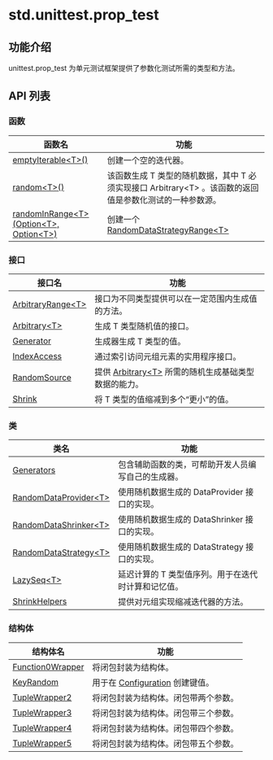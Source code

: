 # std.unittest.prop_test

## 功能介绍

unittest.prop_test 为单元测试框架提供了参数化测试所需的类型和方法。

## API 列表

### 函数

|              函数名          |           功能           |
| --------------------------- | ------------------------ |
| [emptyIterable\<T>()](./unittest_prop_test_package_api/unittest_prop_test_package_functions.md#func-emptyiterablet) | 创建一个空的迭代器。 |
| [random\<T>()](./unittest_prop_test_package_api/unittest_prop_test_package_functions.md#func-randomt-where-t--arbitraryt) | 该函数生成 T 类型的随机数据，其中 T 必须实现接口 Arbitrary\<T> 。该函数的返回值是参数化测试的一种参数源。 |
| [randomInRange\<T>(Option\<T>, Option\<T>)](./unittest_prop_test_package_api/unittest_prop_test_package_functions.md#func-randominrangetoptiont-optiont) | 创建一个 [RandomDataStrategyRange\<T>](./unittest_prop_test_package_api/unittest_prop_test_package_classes.md#class-randomdatastrategyranget) |

### 接口

|              接口名          |           功能           |
| --------------------------- | ------------------------ |
| [ArbitraryRange\<T>](./unittest_prop_test_package_api/unittest_prop_test_package_interfaces.md#interface-arbitraryranget) | 接口为不同类型提供可以在一定范围内生成值的方法。 |
| [Arbitrary\<T>](./unittest_prop_test_package_api/unittest_prop_test_package_interfaces.md#interface-arbitraryt) | 生成 T 类型随机值的接口。 |
| [Generator](./unittest_prop_test_package_api/unittest_prop_test_package_interfaces.md#interface-generatort) | 生成器生成 T 类型的值。 |
| [IndexAccess](./unittest_prop_test_package_api/unittest_prop_test_package_interfaces.md#interface-indexaccess) | 通过索引访问元组元素的实用程序接口。 |
| [RandomSource](./unittest_prop_test_package_api/unittest_prop_test_package_interfaces.md#interface-randomsource) | 提供 [Arbitrary\<T>](./unittest_prop_test_package_api/unittest_prop_test_package_interfaces.md#interface-arbitraryt) 所需的随机生成基础类型数据的能力。 |
| [Shrink](./unittest_prop_test_package_api/unittest_prop_test_package_interfaces.md#interface-shrinkt) | 将 T 类型的值缩减到多个“更小”的值。 |

### 类

|              类名          |           功能           |
| --------------------------- | ------------------------ |
| [Generators](./unittest_prop_test_package_api/unittest_prop_test_package_classes.md#class-generators) | 包含辅助函数的类，可帮助开发人员编写自己的生成器。 |
| [RandomDataProvider\<T>](./unittest_package_api/unittest_package_classes.md#class-randomdataprovidert) | 使用随机数据生成的 DataProvider 接口的实现。 |
| [RandomDataShrinker\<T>](./unittest_package_api/unittest_package_classes.md#class-randomdatashrinkert) | 使用随机数据生成的 DataShrinker 接口的实现。 |
| [RandomDataStrategy\<T>](./unittest_package_api/unittest_package_classes.md#class-randomdatastrategyt) | 使用随机数据生成的 DataStrategy 接口的实现。 |
| [LazySeq\<T>](./unittest_prop_test_package_api/unittest_prop_test_package_classes.md#class-lazyseqt) | 延迟计算的 T 类型值序列。用于在迭代时计算和记忆值。 |
| [ShrinkHelpers](./unittest_prop_test_package_api/unittest_prop_test_package_classes.md#class-shrinkhelpers) | 提供对元组实现缩减迭代器的方法。 |

### 结构体

|              结构体名          |           功能           |
| --------------------------- | ------------------------ |
| [Function0Wrapper](./unittest_prop_test_package_api/unittest_prop_test_package_structs.md#struct-function0wrapperr) | 将闭包封装为结构体。 |
| [KeyRandom](./unittest_prop_test_package_api/unittest_prop_test_package_structs.md#struct-keyrandom) | 用于在 [Configuration](../unittest_common/unittest_common_package_api/unittest_common_package_classes.md#class-configuration) 创建键值。 |
| [TupleWrapper2](./unittest_prop_test_package_api/unittest_prop_test_package_structs.md#struct-tuplewrapper2t0-t1) | 将闭包封装为结构体。闭包带两个参数。 |
| [TupleWrapper3](./unittest_prop_test_package_api/unittest_prop_test_package_structs.md#struct-tuplewrapper3t0-t1-t2) | 将闭包封装为结构体。闭包带三个参数。 |
| [TupleWrapper4](./unittest_prop_test_package_api/unittest_prop_test_package_structs.md#struct-tuplewrapper4t0-t1-t2-t3) | 将闭包封装为结构体。闭包带四个参数。 |
| [TupleWrapper5](./unittest_prop_test_package_api/unittest_prop_test_package_structs.md#struct-tuplewrapper5t0-t1-t2-t3-t4) | 将闭包封装为结构体。闭包带五个参数。 |
